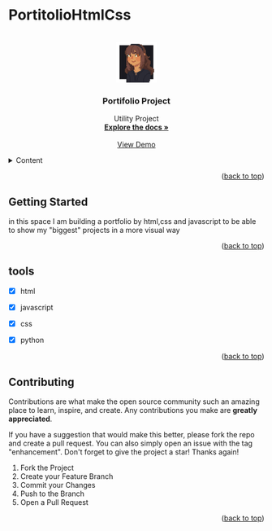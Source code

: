 # PortitolioHtmlCss




<a name="readme-top"></a>






<!-- PROJECT LOGO -->
<br />
<div align="center">
  <a href="https://github.com/Dizziolica/PortitolioHtmlCss">
    <img src="/dizziolica.jpg" alt="Logo" width="80" height="80">
  </a>

  <h3 align="center">Portifolio Project</h3>

  <p align="center">
    Utility Project
    <br />
    <a href="https://github.com/Dizziolica/PortitolioHtmlCss"><strong>Explore the docs »</strong></a>
    <br />
    <br />
    <a href="https://github.com/Dizziolica/PortitolioHtmlCss">View Demo</a>
    
   
  </p>
</div>



<!-- TABLE OF CONTENTS -->
<details>
  <summary>Content</summary>
  <ol>
    <li>
      <a href="#about-the-project">About The Project</a>
      <ul>
        <li><a href="#built-with">Built With</a></li>
      </ul>
    </li>
    <li>
      <a href="/ligacao.py">Getting Started</a>
      <ul>
        <li><a href="#prerequisites">Prerequisites</a></li>
        <li><a href="#installation">Installation</a></li>
      </ul>
    </li>
    <li><a href="#usage">Usage</a></li>
    <li><a href="#tools">Roadmap</a></li>
    <li><a href="#contributing">Contributing</a></li>
    <li><a href="#license">License</a></li>
    <li><a href="#contact">Contact</a></li>
    <li><a href="#acknowledgments">Acknowledgments</a></li>
  </ol>
</details>





<p align="right">(<a href="#readme-top">back to top</a>)</p>





<!-- GETTING STARTED -->
## Getting Started

in this space I am building a portfolio by html,css and javascript to be able to show my "biggest" projects in a more visual way

<p align="right">(<a href="#readme-top">back to top</a>)</p>



<!-- TOOLS -->
## tools

- [x] html
- [x] javascript
- [x] css
- [x] python

    



<p align="right">(<a href="#readme-top">back to top</a>)</p>



<!-- CONTRIBUTING -->
## Contributing



Contributions are what make the open source community such an amazing place to learn, inspire, and create. Any contributions you make are **greatly appreciated**.

If you have a suggestion that would make this better, please fork the repo and create a pull request. You can also simply open an issue with the tag "enhancement".
Don't forget to give the project a star! Thanks again!

1. Fork the Project
2. Create your Feature Branch 
3. Commit your Changes 
4. Push to the Branch 
5. Open a Pull Request

<p align="right">(<a href="#readme-top">back to top</a>)</p>

